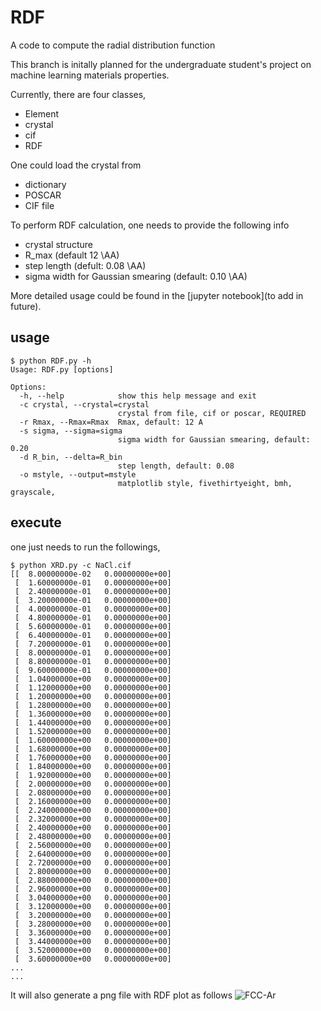 # RDF
A code to compute the radial distribution function

This branch is initally planned for the undergraduate student's project on machine learning materials properties.

Currently, there are four classes,
- Element
- crystal
- cif
- RDF

One could load the crystal from 
- dictionary
- POSCAR
- CIF file 

To perform RDF calculation, one needs to provide the following info
- crystal structure
- R_max (default 12 \AA)
- step length (defult: 0.08 \AA)
- sigma width for Gaussian smearing (default: 0.10 \AA)


More detailed usage could be found in the [jupyter notebook](to add in future).

## usage
```
$ python RDF.py -h
Usage: RDF.py [options]

Options:
  -h, --help            show this help message and exit
  -c crystal, --crystal=crystal
                        crystal from file, cif or poscar, REQUIRED
  -r Rmax, --Rmax=Rmax  Rmax, default: 12 A
  -s sigma, --sigma=sigma
                        sigma width for Gaussian smearing, default: 0.20
  -d R_bin, --delta=R_bin
                        step length, default: 0.08
  -o mstyle, --output=mstyle
                        matplotlib style, fivethirtyeight, bmh, grayscale,
 ```
 ## execute 
 one just needs to run the followings,
```
$ python XRD.py -c NaCl.cif
[[  8.00000000e-02   0.00000000e+00]
 [  1.60000000e-01   0.00000000e+00]
 [  2.40000000e-01   0.00000000e+00]
 [  3.20000000e-01   0.00000000e+00]
 [  4.00000000e-01   0.00000000e+00]
 [  4.80000000e-01   0.00000000e+00]
 [  5.60000000e-01   0.00000000e+00]
 [  6.40000000e-01   0.00000000e+00]
 [  7.20000000e-01   0.00000000e+00]
 [  8.00000000e-01   0.00000000e+00]
 [  8.80000000e-01   0.00000000e+00]
 [  9.60000000e-01   0.00000000e+00]
 [  1.04000000e+00   0.00000000e+00]
 [  1.12000000e+00   0.00000000e+00]
 [  1.20000000e+00   0.00000000e+00]
 [  1.28000000e+00   0.00000000e+00]
 [  1.36000000e+00   0.00000000e+00]
 [  1.44000000e+00   0.00000000e+00]
 [  1.52000000e+00   0.00000000e+00]
 [  1.60000000e+00   0.00000000e+00]
 [  1.68000000e+00   0.00000000e+00]
 [  1.76000000e+00   0.00000000e+00]
 [  1.84000000e+00   0.00000000e+00]
 [  1.92000000e+00   0.00000000e+00]
 [  2.00000000e+00   0.00000000e+00]
 [  2.08000000e+00   0.00000000e+00]
 [  2.16000000e+00   0.00000000e+00]
 [  2.24000000e+00   0.00000000e+00]
 [  2.32000000e+00   0.00000000e+00]
 [  2.40000000e+00   0.00000000e+00]
 [  2.48000000e+00   0.00000000e+00]
 [  2.56000000e+00   0.00000000e+00]
 [  2.64000000e+00   0.00000000e+00]
 [  2.72000000e+00   0.00000000e+00]
 [  2.80000000e+00   0.00000000e+00]
 [  2.88000000e+00   0.00000000e+00]
 [  2.96000000e+00   0.00000000e+00]
 [  3.04000000e+00   0.00000000e+00]
 [  3.12000000e+00   0.00000000e+00]
 [  3.20000000e+00   0.00000000e+00]
 [  3.28000000e+00   0.00000000e+00]
 [  3.36000000e+00   0.00000000e+00]
 [  3.44000000e+00   0.00000000e+00]
 [  3.52000000e+00   0.00000000e+00]
 [  3.60000000e+00   0.00000000e+00]
...
...
```
It will also generate a png file with RDF plot as follows
![FCC-Ar](https://github.com/qzhu2017/RDF/images/Ar.png)
